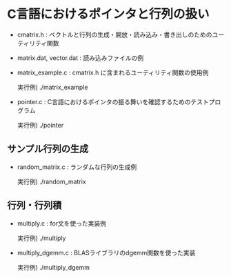 # C言語におけるポインタと行列の扱い

- cmatrix.h : ベクトルと行列の生成・開放・読み込み・書き出しのためのユーティリティ関数
- matrix.dat, vector.dat : 読み込みファイルの例
- matrix_example.c : cmatrix.h に含まれるユーティリティ関数の使用例

  実行例) ./matrix_example
  
- pointer.c : C言語におけるポインタの振る舞いを確認するためのテストプログラム

  実行例) ./pointer

## サンプル行列の生成

- random_matrix.c : ランダムな行列の生成例

  実行例) ./random_matrix
  
## 行列・行列積

- multiply.c : for文を使った実装例

  実行例) ./multiply

- multiply_dgemm.c : BLASライブラリのdgemm関数を使った実装

  実行例) ./multiply_dgemm
